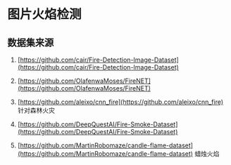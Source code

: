 # 图片火焰检测

## 数据集来源

1. [https://github.com/cair/Fire-Detection-Image-Dataset](https://github.com/cair/Fire-Detection-Image-Dataset)

2. [https://github.com/OlafenwaMoses/FireNET](https://github.com/OlafenwaMoses/FireNET)

3. [https://github.com/aleixo/cnn_fire](https://github.com/aleixo/cnn_fire) 针对森林火灾

4. [https://github.com/DeepQuestAI/Fire-Smoke-Dataset](https://github.com/DeepQuestAI/Fire-Smoke-Dataset)

5. [https://github.com/MartinRobomaze/candle-flame-dataset](https://github.com/MartinRobomaze/candle-flame-dataset) 蜡烛火焰
